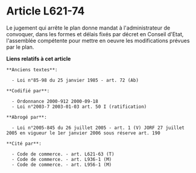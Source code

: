 # Article L621-74

Le jugement qui arrête le plan donne mandat à l'administrateur de convoquer, dans les formes et délais fixés par décret en
Conseil d'Etat, l'assemblée compétente pour mettre en oeuvre les modifications prévues par le plan.

**Liens relatifs à cet article**

	**Anciens textes**:

	  - Loi n°85-98 du 25 janvier 1985 - art. 72 (Ab)

	**Codifié par**:

	  - Ordonnance 2000-912 2000-09-18
	  - Loi n°2003-7 2003-01-03 art. 50 I (ratification)

	**Abrogé par**:

	  - Loi n°2005-845 du 26 juillet 2005 - art. 1 (V) JORF 27 juillet 2005 en vigueur le 1er janvier 2006 sous réserve art. 190

	**Cité par**:

	  - Code de commerce. - art. L621-63 (T)
	  - Code de commerce. - art. L936-1 (M)
	  - Code de commerce. - art. L956-1 (M)
